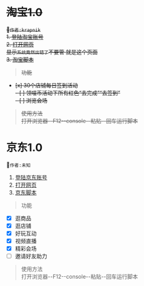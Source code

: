 # ~~淘宝1.0~~
~~:raised_hands:`作者:krapnik`~~  
~~1. [登陆淘宝账号](https://main.m.taobao.com/mytaobao/index.html)~~  
~~2. [打开网页](https://market.m.taobao.com/app/tb-source-app/campaign/pages/index)~~  
~~显示`系统竟然出错了`不要管 就是这个页面~~  
~~3. [淘宝脚本](/v1.0/淘宝喵币脚本.txt)~~  
> ~~功能~~  
- ~~[x] 30个店铺每日签到活动~~  
~~- [ ] 领喵币活动下所有红色“去完成”“去签到”~~  
~~- [ ] 浏览会场~~  
> ~~使用方法~~  
~~打开浏览器--F12--console--粘贴--回车运行脚本~~  
  
# 京东1.0  
:raised_hands:`作者:未知`  
1. [登陆京东账号](https://www.jd.com/)  
2. [打开网页](https://happy.m.jd.com/babelDiy/GZWVJFLMXBQVEBDQZWMY/XJf8bH6oXDWSgS91daDJzXh9bU7/index.html#/failback)  
3. [京东脚本](/v1.0/京东养红包脚本.txt)  
> 功能  
- [x] 逛商品  
- [x] 逛店铺    
- [x] 好玩互动  
- [x] 视频直播  
- [x] 精彩会场 
- [ ] 邀请好友助力  
> 使用方法  
打开浏览器--F12--console--粘贴--回车运行脚本
